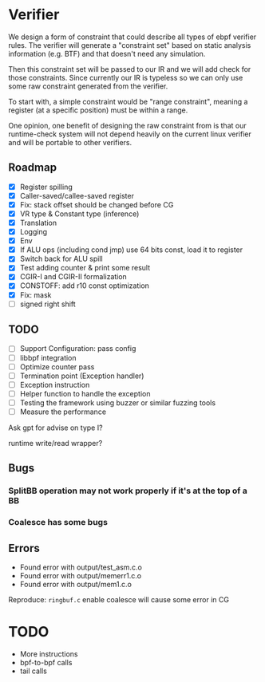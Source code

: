 # Verifier

We design a form of constraint that could describe all types of ebpf verifier rules. The verifier will generate a "constraint set" based on static analysis information (e.g. BTF) and that doesn't need any simulation.

Then this constraint set will be passed to our IR and we will add check for those constraints. Since currently our IR is typeless so we can only use some raw constraint generated from the verifier.

To start with, a simple constraint would be "range constraint", meaning a register (at a specific position) must be within a range.

One opinion, one benefit of designing the raw constraint from is that our runtime-check system will not depend heavily on the current linux verifier and will be portable to other verifiers.

## Roadmap

- [x] Register spilling
- [x] Caller-saved/callee-saved register
- [x] Fix: stack offset should be changed before CG
- [x] VR type & Constant type (inference)
- [x] Translation
- [x] Logging
- [x] Env
- [x] If ALU ops (including cond jmp) use 64 bits const, load it to register
- [x] Switch back for ALU spill
- [x] Test adding counter & print some result
- [x] CGIR-I and CGIR-II formalization
- [x] CONSTOFF: add r10 const optimization
- [x] Fix: mask
- [ ] signed right shift

## TODO

- [ ] Support Configuration: pass config
- [ ] libbpf integration
- [ ] Optimize counter pass
- [ ] Termination point (Exception handler)
- [ ] Exception instruction
- [ ] Helper function to handle the exception
- [ ] Testing the framework using buzzer or similar fuzzing tools
- [ ] Measure the performance

Ask gpt for advise on type I?

runtime write/read wrapper?

## Bugs

### SplitBB operation may not work properly if it's at the top of a BB

### Coalesce has some bugs

## Errors

- Found error with output/test_asm.c.o
- Found error with output/memerr1.c.o
- Found error with output/mem1.c.o

Reproduce: `ringbuf.c` enable coalesce will cause some error in CG

# TODO

- More instructions
- bpf-to-bpf calls
- tail calls
